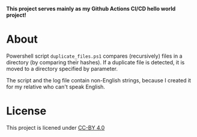 **This project serves mainly as my Github Actions CI/CD hello world project!**

# About
Powershell script `duplicate_files.ps1` compares (recursively) files in a directory
(by comparing their hashes). If a duplicate file is detected, it is moved
to a directory specified by parameter.

The script and the log file contain non-English strings, because I created it for my relative
who can't speak English.

# License
This project is licened under [CC-BY 4.0](https://creativecommons.org/licenses/by/4.0/)
